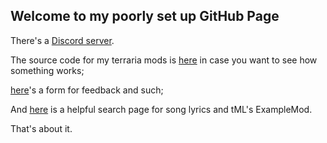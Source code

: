 ## Welcome to my poorly set up GitHub Page

There's a [Discord server](https://discord.gg/FyRUyQG).

The source code for my terraria mods is [here](https://github.com/Tyfyter) in case you want to see how something works;

[here](https://forms.gle/1zA8JDKQNZMJoRFy8)'s a form for feedback and such;

And [here](tyfyter.github.io/search) is a helpful search page for song lyrics and tML's ExampleMod.

That's about it.
